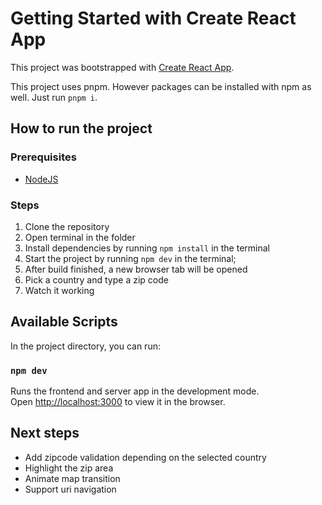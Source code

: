 # Getting Started with Create React App

This project was bootstrapped with [Create React App](https://github.com/facebook/create-react-app).

This project uses pnpm. However packages can be installed with npm as well. Just run `pnpm i`.

## How to run the project

### Prerequisites

- [NodeJS](https://nodejs.org/)

### Steps

1. Clone the repository
2. Open terminal in the folder
3. Install dependencies by running `npm install` in the terminal
4. Start the project by running `npm dev` in the terminal;
5. After build finished, a new browser tab will be opened
6. Pick a country and type a zip code
7. Watch it working

## Available Scripts

In the project directory, you can run:

### `npm dev`

Runs the frontend and server app in the development mode.\
Open [http://localhost:3000](http://localhost:3000) to view it in the browser.

## Next steps

- Add zipcode validation depending on the selected country
- Highlight the zip area
- Animate map transition
- Support uri navigation
